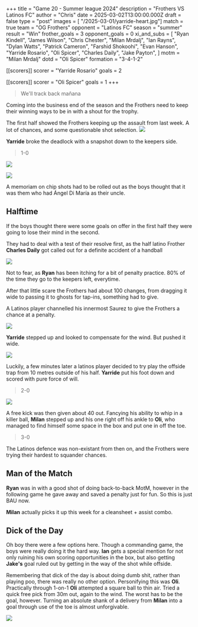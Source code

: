 +++
title = "Game 20 - Summer league 2024"
description = "Frothers VS Latinos FC"
author = "Chris"
date = 2025-03-02T13:00:00.000Z
draft = false
type = "post"
images = [ "/2025-03-01/yarride-heart.jpg"]
match = true
team = "OG Frothers"
opponent = "Latinos FC"
season = "summer"
result = "Win"
frother_goals = 3
opponent_goals = 0
xi_and_subs = [
  "Ryan Kindell",
  "James Wilson",
  "Chris Chester",
  "Milan Mrdalj",
  "Ian Rayns",
  "Dylan Watts",
  "Patrick Cameron",
  "Farshid Shokoohi",
  "Evan Hanson",
  "Yarride Rosario",
  "Oli Spicer",
  "Charles Daily",
  "Jake Payton",
]
motm = "Milan Mrdalj"
dotd = "Oli Spicer"
formation = "3-4-1-2"

[[scorers]]
scorer = "Yarride Rosario"
goals = 2

[[scorers]]
scorer = "Oli Spicer"
goals = 1
+++

> We'll track back mañana

Coming into the business end of the season and the Frothers need to keep their winning ways to be in with a shout for the trophy.

The first half showed the Frothers keeping up the assault from last week. A lot of chances, and some questionable shot selection.
![](/2025-03-01/farsh-cry.jpg)

**Yarride** broke the deadlock with a snapshot down to the keepers side.

> 1-0

![](/2025-03-01/yarride1.jpg)


![](https://media.giphy.com/media/eenSJabvaKIvcNtqRa/giphy.gif?cid=790b7611ddzatzkm1btm81k3woaw1lo7mitl1u4gfk3fc9zs&ep=v1_gifs_search&rid=giphy.gif&ct=g)

A memoriam on chip shots had to be rolled out as the boys thought that it was them who had Ángel Di María as their uncle.

## Halftime

If the boys thought there were some goals on offer in the first half they were going to lose their mind in the second.

They had to deal with a test of their resolve first, as the half latino Frother **Charles Daily** got called out for a definite accident of a handball 

![](https://media.giphy.com/media/v1.Y2lkPTc5MGI3NjExaWt1dTd6NHNlYW52MnVodnZidnZ0YWhhcWFjZ3RpdjRoanUzOTRxMCZlcD12MV9naWZzX3NlYXJjaCZjdD1n/1B31s2g9UZTZ16UzZn/giphy.gif)

Not to fear, as **Ryan** has been itching for a bit of penalty practice. 80% of the time they go to the keepers left, everytime.

After that little scare the Frothers had about 100 changes, from dragging it wide to passing it to ghosts for tap-ins, something had to give.


A Latinos player channelled his innermost Saurez to give the Frothers a chance at a penalty.

![](https://media.giphy.com/media/v1.Y2lkPTc5MGI3NjExMWVxc3hzNzF4OG92Y3JsaHZ5NmF1bG9lczlicGxiOTd3YjV2a3Z0NyZlcD12MV9naWZzX3NlYXJjaCZjdD1n/5i0a2t7IEDTgY/giphy.gif)

**Yarride** stepped up and looked to compensate for the wind. But pushed it wide.

![](/2025-03-01/Patrick-c-cry.jpg)

Luckily, a few minutes later a latinos player decided to try play the offside trap from 10 metres outside of his half. **Yarride** put his foot down and scored with pure force of will.

> 2-0

![](/2025-03-01/yarride2.jpg)


A free kick was then given about 40 out. Fancying his ability to whip in a killer ball, **Milan** stepped up and his one right off his ankle to **Oli**, who managed to find himself some space in the box and put one in off the toe.

> 3-0

The Latinos defence was non-existant from then on, and the Frothers were trying their hardest to squander chances.

## Man of the Match
**Ryan** was in with a good shot of doing back-to-back MotM, however in the following game he gave away and saved a penalty just for fun. So this is just BAU now.

**Milan** actually picks it up this week for a cleansheet + assist combo.

## Dick of the Day
Oh boy there were a few options here. Though a commanding game, the boys were really doing it the hard way. **Ian** gets a special mention for not only ruining his own scoring opportunities in the box, but also getting **Jake's** goal ruled out by getting in the way of the shot while offside.

Remembering that dick of the day is about doing dumb shit, rather than playing poo, there was really no other option. Personifying this was **Oli**. Practically through 1-on-1 **Oli** attempted a square ball to thin air. Tried a quick free pick from 30m out, again to the wind. The worst has to be the goal, however. Turning an absolute shank of a delivery from **Milan** into a goal through use of the toe is almost unforgivable. 

![](/2025-03-01/Oli2.jpg)
